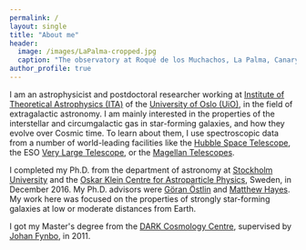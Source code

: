 ```yaml
---
permalink: / 
layout: single
title: "About me"
header:
  image: /images/LaPalma-cropped.jpg
  caption: "The observatory at Roqué de los Muchachos, La Palma, Canary Islands"
author_profile: true
---
```



<!--![Me at the NOT](/images/MigVedNOT_crop.jpg "Me at the NOT, La Palma"){:
.align-left}-->

I am an astrophysicist and postdoctoral researcher working at [Institute of
Theoretical Astrophysics (ITA)](http://www.astro.uio.no) of the [University of
Oslo (UiO)](http://www.uio.no), in the field of extragalactic astronomy. I am
mainly interested in the properties of the interstellar and circumgalactic gas
in star-forming galaxies, and how they evolve over Cosmic time. To learn about
them, I use spectroscopic data from a number of world-leading facilities like
the [Hubble Space Telescope](https://www.spacetelescope.org/), the ESO [Very
Large Telescope](
http://eso.org/public/teles-instr/paranal-observatory/vlt/vlt-instr/x-shooter/),
or the [Magellan Telescopes](http://obs.carnegiescience.edu/Magellan).

I completed my Ph.D. from the department of astronomy at [Stockholm
University](http://www.astro.su.se) and the [Oskar Klein Centre for
Astroparticle Physics](http://okc.albanova.se), Sweden, in December 2016. My
Ph.D. advisors were [Göran Östlin](http://ttt.astro.su.se/~ostlin/) and
[Matthew Hayes](http://xayes.org/pub/). My work here was focused on the
properties of strongly star-forming galaxies at low or moderate distances from
Earth.

I got my Master's degree from the [DARK Cosmology
Centre](http://dark.nbi.ku.dk), supervised by [Johan
Fynbo](http://www.dark-cosmology.dk/~jfynbo/), in 2011.

